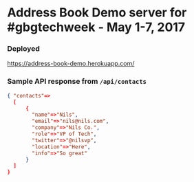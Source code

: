 # Address Book Demo server for #gbgtechweek - May 1-7, 2017

### Deployed
https://address-book-demo.herokuapp.com/

### Sample API response from `/api/contacts`
```json
{ "contacts"=>
  [
      {
        "name"=>"Nils",
        "email"=>"nils@nils.com",
        "company"=>"Nils Co.",
        "role"=>"VP of Tech",
        "twitter"=>"@nilsvp",
        "location"=>"Here",
        "info"=>"So great"
      }
  ]
}
```